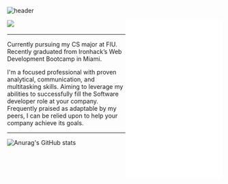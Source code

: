 ![header](https://capsule-render.vercel.app/api?type=waving&color=007dc8&height=100&section=header)

<img src="https://github.com/ChristianRoque/ChristianRoque/blob/main/github-metrics.svg" alt="Metrics" width="45%" align="right">

![](https://komarev.com/ghpvc/?username=ChristianRoque&style=flat-square)

---

Currently pursuing my CS major at FIU. Recently graduated from
Ironhack’s Web Development Bootcamp in Miami.

I'm a focused professional with proven analytical, communication, 
and multitasking skills. Aiming to leverage my abilities to successfully 
fill the Software developer role at your company. Frequently praised as 
adaptable by my peers, I can be relied upon to help your company achieve 
its goals.

---

![Anurag's GitHub stats](https://github-readme-stats.vercel.app/api?username=ChristianRoque&show_icons=true&theme=prussian&count_private=true)



